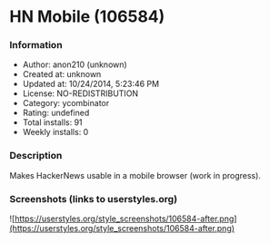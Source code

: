 # HN Mobile (106584)

### Information
- Author: anon210 (unknown)
- Created at: unknown
- Updated at: 10/24/2014, 5:23:46 PM
- License: NO-REDISTRIBUTION
- Category: ycombinator
- Rating: undefined
- Total installs: 91
- Weekly installs: 0


### Description
Makes HackerNews usable in a mobile browser (work in progress).


### Screenshots (links to userstyles.org)
![https://userstyles.org/style_screenshots/106584-after.png](https://userstyles.org/style_screenshots/106584-after.png)


